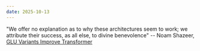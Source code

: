 ```yaml
---
date: 2025-10-13
---
```


"We offer no explanation as to why these architectures seem to work; we
attribute their success, as all else, to divine benevolence" -- Noam Shazeer,
[GLU Variants Improve Transformer](https://arxiv.org/abs/2002.05202v1)

